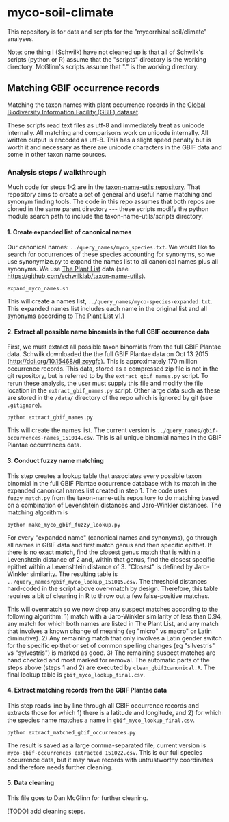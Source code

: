 myco-soil-climate
=================

This repository is for data and scripts for the "mycorrhizal soil/climate" analyses.

Note: one thing I (Schwilk) have not cleaned up is that all of Schwilk's scripts (python or R) assume that the "scripts" directory is the working directory. McGlinn's scripts assume that "." is the working directory.

Matching GBIF occurrence records
--------------------------------

Matching the taxon names with plant occurrence records in the [Global Biodiversity Information Facility (GBIF) dataset][GBIF]. 

These scripts read text files as utf-8 and immediately treat as unicode internally. All matching and comparisons work on unicode internally. All written output is encoded as utf-8. This has a slight speed penalty but is worth it and necessary as there are unicode characters in the GBIF data and some in other taxon name sources.

### Analysis steps / walkthrough ###

Much code for steps 1-2 are in the [taxon-name-utils repository](https://github.com/schwilklab/taxon-name-utils). That repository aims to create a set of general and useful name matching and synonym finding tools. The code in this repo assumes that both repos are cloned in the same parent directory --- these scripts modify the python module search path to include the taxon-name-utils/scripts directory.

#### 1. Create expanded list of canonical names ####

Our canonical names: `../query_names/myco_species.txt`.  We would like to search for occurrences of these species accounting for synonyms, so we use synonymize.py to expand the names list to all canonical names plus all synonyms. We use [The Plant List][TPL] data (see https://github.com/schwilklab/taxon-name-utils).

```
expand_myco_names.sh
```

This will create a names list, `../query_names/myco-species-expanded.txt`. This expanded names list includes each name in the original list and all synonyms according to [The Plant List v1.1][TPL]

#### 2. Extract all possible name binomials in the full GBIF occurrence data ####

First, we must extract all possible taxon binomials from the full GBIF Plantae data. Schwilk downloaded the the full GBIF Plantae data on Oct 13 2015 (http://doi.org/10.15468/dl.zcygfc). This is approximately 170  million occurrence records. This data, stored as a compressed zip file is not in the git repository, but is referred to by the `extract_gbif_names.py` script. To rerun these analysis, the user must supply this file and modify the file location in the `extract_gbif_names.py` script. Other large data such as these are stored in the `/data/` directory of the repo which is ignored by git (see `.gitignore`).

```
python extract_gbif_names.py
```

This will create the names list. The current version is `../query_names/gbif-occurrences-names_151014.csv`. This is all unique binomial names in the GBIF Plantae occurrences data.

#### 3. Conduct fuzzy name matching ####

This step creates a lookup table that associates every possible taxon binomial in the full GBIF Plantae occurrence database with its match in the expanded canonical names list created in step 1. The code uses `fuzzy_match.py` from the taxon-name-utils repository to do matching based on a combination of Levenshtein distances and Jaro-Winkler distances. The matching algorithm is

```
python make_myco_gbif_fuzzy_lookup.py
```

For every "expanded name" (canonical names and synonyms), go through all names in GBIF data and first match genus and then specific epithet. If there is no exact match, find the closest genus match that is within a Levenshtein distance of 2 and, within that genus, find the closest specific epithet within a Levenshtein distance of 3. "Closest" is defined by Jaro-Winkler similarity. The resulting table is `../query_names/gbif_myco_lookup_151015.csv`. The threshold distances hard-coded in the script above over-match by design. Therefore, this table requires a bit of cleaning in R to throw out a few false-positive matches. 

This will overmatch so we now drop any suspect matches according to the following algorithm: 1) match with a Jaro-Winkler similarity of less than 0.94, any match for which both names are listed in The Plant List, and any match that involves a known change of meaning (eg "micro" vs macro" or Latin diminutive). 2) Any remaining match that only involves a Latin gender switch for the specific epithet or set of common spelling changes (eg "silvestris" vs "sylvestris") is marked as good. 3) The remaining suspect matches are hand checked and most marked for removal. The automatic parts of the steps above (steps 1 and 2) are executed by `clean_gbif2canonical.R`. The final lookup table is `gbif_myco_lookup_final.csv`.

#### 4. Extract matching records from the GBIF Plantae data ####

This step reads line by line through all GBIF occurrence records  and extracts those for which 1) there is a latitude and longitude, and 2) for which the species name matches a name in `gbif_myco_lookup_final.csv`.

```
python extract_matched_gbif_occurrences.py

```

The result is saved as a large comma-separated file, current version is `myco-gbif-occurrences_extracted_151022.csv`. This is our full species occurrence data, but it may have records with untrustworthy coordinates and therefore needs further cleaning.

#### 5. Data cleaning ####

This file goes to Dan McGlinn for further cleaning.

[TODO] add cleaning steps.


[GBIF]: http://www.gbif.org/
[TPL]: http://www.theplantlist.org/


